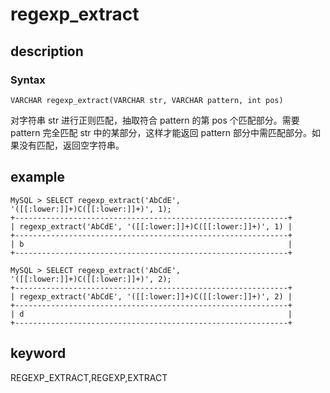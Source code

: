 # regexp_extract

## description

### Syntax

`VARCHAR regexp_extract(VARCHAR str, VARCHAR pattern, int pos)`

对字符串 str 进行正则匹配，抽取符合 pattern 的第 pos 个匹配部分。需要 pattern 完全匹配 str 中的某部分，这样才能返回 pattern 部分中需匹配部分。如果没有匹配，返回空字符串。

## example

```Plain Text
MySQL > SELECT regexp_extract('AbCdE', '([[:lower:]]+)C([[:lower:]]+)', 1);
+-------------------------------------------------------------+
| regexp_extract('AbCdE', '([[:lower:]]+)C([[:lower:]]+)', 1) |
+-------------------------------------------------------------+
| b                                                           |
+-------------------------------------------------------------+

MySQL > SELECT regexp_extract('AbCdE', '([[:lower:]]+)C([[:lower:]]+)', 2);
+-------------------------------------------------------------+
| regexp_extract('AbCdE', '([[:lower:]]+)C([[:lower:]]+)', 2) |
+-------------------------------------------------------------+
| d                                                           |
+-------------------------------------------------------------+
```

## keyword

REGEXP_EXTRACT,REGEXP,EXTRACT
